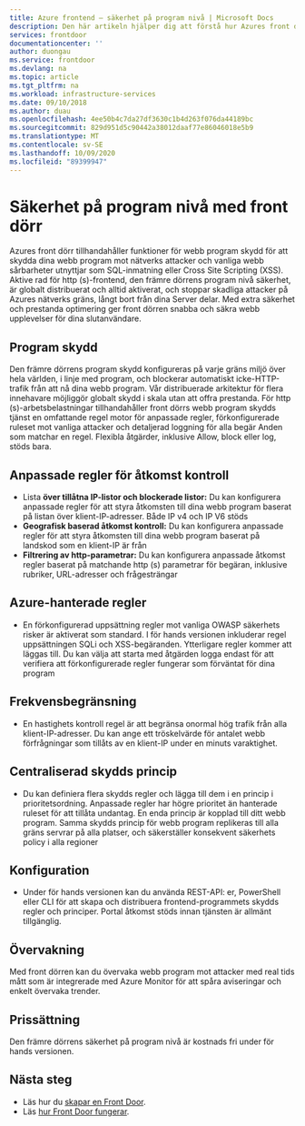 ```yaml
---
title: Azure frontend – säkerhet på program nivå | Microsoft Docs
description: Den här artikeln hjälper dig att förstå hur Azures front dörr gör det möjligt att skydda och skydda dina Programserver delar
services: frontdoor
documentationcenter: ''
author: duongau
ms.service: frontdoor
ms.devlang: na
ms.topic: article
ms.tgt_pltfrm: na
ms.workload: infrastructure-services
ms.date: 09/10/2018
ms.author: duau
ms.openlocfilehash: 4ee50b4c7da27df3630c1b4d263f076da44189bc
ms.sourcegitcommit: 829d951d5c90442a38012daaf77e86046018e5b9
ms.translationtype: MT
ms.contentlocale: sv-SE
ms.lasthandoff: 10/09/2020
ms.locfileid: "89399947"
---
```

# <a name="application-layer-security-with-front-door"></a>Säkerhet på program nivå med front dörr
Azures front dörr tillhandahåller funktioner för webb program skydd för att skydda dina webb program mot nätverks attacker och vanliga webb sårbarheter utnyttjar som SQL-inmatning eller Cross Site Scripting (XSS). Aktive rad för http (s)-frontend, den främre dörrens program nivå säkerhet, är globalt distribuerat och alltid aktiverat, och stoppar skadliga attacker på Azures nätverks gräns, långt bort från dina Server delar. Med extra säkerhet och prestanda optimering ger front dörren snabba och säkra webb upplevelser för dina slutanvändare.

## <a name="application-protection"></a>Program skydd
Den främre dörrens program skydd konfigureras på varje gräns miljö över hela världen, i linje med program, och blockerar automatiskt icke-HTTP-trafik från att nå dina webb program. Vår distribuerade arkitektur för flera innehavare möjliggör globalt skydd i skala utan att offra prestanda. För http (s)-arbetsbelastningar tillhandahåller front dörrs webb program skydds tjänst en omfattande regel motor för anpassade regler, förkonfigurerade ruleset mot vanliga attacker och detaljerad loggning för alla begär Anden som matchar en regel. Flexibla åtgärder, inklusive Allow, block eller log, stöds bara.

## <a name="custom-access-control-rules"></a>Anpassade regler för åtkomst kontroll
- Lista **över tillåtna IP-listor och blockerade listor:** Du kan konfigurera anpassade regler för att styra åtkomsten till dina webb program baserat på listan över klient-IP-adresser. Både IP v4 och IP V6 stöds
- **Geografisk baserad åtkomst kontroll:** Du kan konfigurera anpassade regler för att styra åtkomsten till dina webb program baserat på landskod som en klient-IP är från
- **Filtrering av http-parametrar:** Du kan konfigurera anpassade åtkomst regler baserat på matchande http (s) parametrar för begäran, inklusive rubriker, URL-adresser och frågesträngar

## <a name="azure-managed-rules"></a>Azure-hanterade regler
- En förkonfigurerad uppsättning regler mot vanliga OWASP säkerhets risker är aktiverat som standard. I för hands versionen inkluderar regel uppsättningen SQLi och XSS-begäranden. Ytterligare regler kommer att läggas till. Du kan välja att starta med åtgärden logga endast för att verifiera att förkonfigurerade regler fungerar som förväntat för dina program 

## <a name="rate-limiting"></a>Frekvensbegränsning
- En hastighets kontroll regel är att begränsa onormal hög trafik från alla klient-IP-adresser.  Du kan ange ett tröskelvärde för antalet webb förfrågningar som tillåts av en klient-IP under en minuts varaktighet.

## <a name="centralized-protection-policy"></a>Centraliserad skydds princip
- Du kan definiera flera skydds regler och lägga till dem i en princip i prioritetsordning. Anpassade regler har högre prioritet än hanterade ruleset för att tillåta undantag. En enda princip är kopplad till ditt webb program.  Samma skydds princip för webb program replikeras till alla gräns servrar på alla platser, och säkerställer konsekvent säkerhets policy i alla regioner

## <a name="configuration"></a>Konfiguration
- Under för hands versionen kan du använda REST-API: er, PowerShell eller CLI för att skapa och distribuera frontend-programmets skydds regler och principer. Portal åtkomst stöds innan tjänsten är allmänt tillgänglig. 


## <a name="monitoring"></a>Övervakning
Med front dörren kan du övervaka webb program mot attacker med real tids mått som är integrerade med Azure Monitor för att spåra aviseringar och enkelt övervaka trender.

## <a name="pricing"></a>Prissättning
Den främre dörrens säkerhet på program nivå är kostnads fri under för hands versionen.


## <a name="next-steps"></a>Nästa steg

- Läs hur du [skapar en Front Door](quickstart-create-front-door.md).
- Läs [hur Front Door fungerar](front-door-routing-architecture.md).

